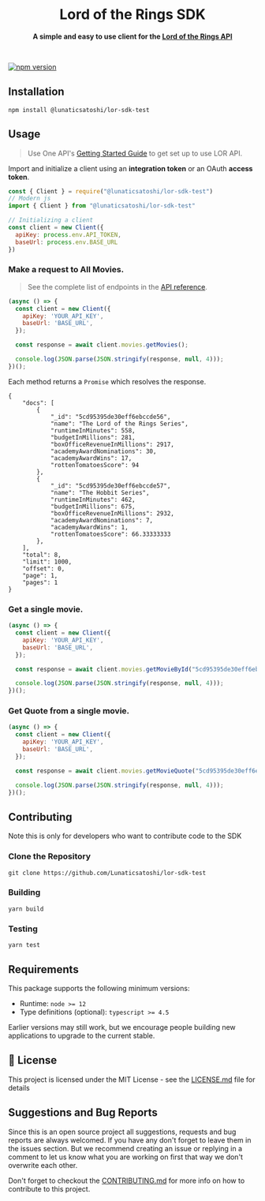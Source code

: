 <div align="center">
	<h1>Lord of the Rings SDK</h1>
	<p>
		<b>A simple and easy to use client for the <a href="https://the-one-api.dev/">Lord of the Rings API</a></b>
	</p>
	<br>
</div>

[![npm version](https://badge.fury.io/js/@lunaticsatoshi%2Flor-sdk-test.svg)](https://www.npmjs.com/package/@lunaticsatoshi/lor-sdk-test)

## Installation

```
npm install @lunaticsatoshi/lor-sdk-test
```

## Usage

> Use One API's [Getting Started Guide](https://the-one-api.dev/documentation) to get set up to use LOR API.

Import and initialize a client using an **integration token** or an OAuth **access token**.

```js
const { Client } = require("@lunaticsatoshi/lor-sdk-test")
// Modern js
import { Client } from "@lunaticsatoshi/lor-sdk-test"

// Initializing a client
const client = new Client({
  apiKey: process.env.API_TOKEN,
  baseUrl: process.env.BASE_URL
})
```

### Make a request to All Movies.

> See the complete list of endpoints in the [API reference](https://the-one-api.dev/documentation).

```js
(async () => {
  const client = new Client({
    apiKey: 'YOUR_API_KEY',
    baseUrl: 'BASE_URL',
  });

  const response = await client.movies.getMovies();

  console.log(JSON.parse(JSON.stringify(response, null, 4)));
})();
```

Each method returns a `Promise` which resolves the response.

```
{
    "docs": [
        {
            "_id": "5cd95395de30eff6ebccde56",
            "name": "The Lord of the Rings Series",
            "runtimeInMinutes": 558,
            "budgetInMillions": 281,
            "boxOfficeRevenueInMillions": 2917,
            "academyAwardNominations": 30,
            "academyAwardWins": 17,
            "rottenTomatoesScore": 94
        },
        {
            "_id": "5cd95395de30eff6ebccde57",
            "name": "The Hobbit Series",
            "runtimeInMinutes": 462,
            "budgetInMillions": 675,
            "boxOfficeRevenueInMillions": 2932,
            "academyAwardNominations": 7,
            "academyAwardWins": 1,
            "rottenTomatoesScore": 66.33333333
        },
    ],
    "total": 8,
    "limit": 1000,
    "offset": 0,
    "page": 1,
    "pages": 1
}
```

### Get a single movie.

```js
(async () => {
  const client = new Client({
    apiKey: 'YOUR_API_KEY',
    baseUrl: 'BASE_URL',
  });

  const response = await client.movies.getMovieById("5cd95395de30eff6ebccde5b");

  console.log(JSON.parse(JSON.stringify(response, null, 4)));
})();
```

### Get Quote from a single movie.

```js
(async () => {
  const client = new Client({
    apiKey: 'YOUR_API_KEY',
    baseUrl: 'BASE_URL',
  });

  const response = await client.movies.getMovieQuote("5cd95395de30eff6ebccde5b");

  console.log(JSON.parse(JSON.stringify(response, null, 4)));
})();
```

## Contributing

Note this is only for developers who want to contribute code to the SDK


### Clone the Repository

```
git clone https://github.com/Lunaticsatoshi/lor-sdk-test
```

### Building

```
yarn build
```

### Testing

```
yarn test
```

## Requirements

This package supports the following minimum versions:

- Runtime: `node >= 12`
- Type definitions (optional): `typescript >= 4.5`

Earlier versions may still work, but we encourage people building new applications to upgrade to the current stable.


## 🔐 License

This project is licensed under the MIT License - see the [LICENSE.md](LICENSE.md) file for details

## Suggestions and Bug Reports
Since this is an open source project all suggestions, requests and bug reports are always welcomed. If you have any don't forget to leave them in the issues section. But we recommend creating an issue or replying in a comment to let us know what you are working on first that way we don't overwrite each other.

Don't forget to checkout the [CONTRIBUTING.md](CONTRIBUTING.md) for more info on how to contribute to this project.